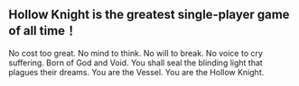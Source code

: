 Hollow Knight is the greatest single-player game of all time！
----------
No cost too great.
No mind to think.
No will to break.
No voice to cry suffering.
Born of God and Void.
You shall seal the blinding light that plagues their dreams.
You are the Vessel.
You are the Hollow Knight.

